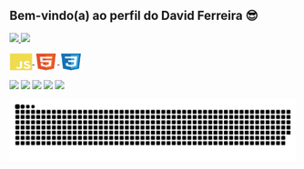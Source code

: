 ## Bem-vindo(a) ao perfil do David Ferreira 😎

<div>
  <a href="https://github.com/davidd-ferreira">
  <img height="180em" src="https://github-readme-stats.vercel.app/api?username=davidd-ferreira&show_icons=true&theme=tokyonight&include_all_commits=true&count_private=true"/>
  <img height="180em" src="https://github-readme-stats.vercel.app/api/top-langs/?username=davidd-ferreira&layout=compact&langs_count=6&theme=tokyonight"/>
</div>
<div style="display: inline_block"><br>
  <img align="center" alt="Js" height="30" width="40" src="https://raw.githubusercontent.com/devicons/devicon/master/icons/javascript/javascript-plain.svg">
  <img align="center" alt="HTML" height="30" width="40" src="https://raw.githubusercontent.com/devicons/devicon/master/icons/html5/html5-original.svg">
  <img align="center" alt="CSS" height="30" width="40" src="https://raw.githubusercontent.com/devicons/devicon/master/icons/css3/css3-original.svg">
</div>
 
 <br>
 
<div>
  <a target="_blank"><img src="https://img.shields.io/badge/YouTube-FF0000?style=for-the-badge&logo=youtube&logoColor=white" target="_blank"></a>
  <a target="_blank"><img src="https://img.shields.io/badge/-Instagram-%23E4405F?style=for-the-badge&logo=instagram&logoColor=white" target="_blank"></a>
 <a target="_blank"><img src="https://img.shields.io/badge/Discord-7289DA?style=for-the-badge&logo=discord&logoColor=white" target="_blank"></a>
  <a><img src="https://img.shields.io/badge/-Gmail-%23333?style=for-the-badge&logo=gmail&logoColor=white" target="_blank"></a>
  <a target="_blank"><img src="https://img.shields.io/badge/-LinkedIn-%230077B5?style= for-the-badge&logo=linkedin&logoColor=white" target="_blank"></a>


  ![Animação de cobra](https://github.com/davidd-ferreira/davidd-ferreira/blob/output/github-contribution-grid-snake.svg)

</div>

